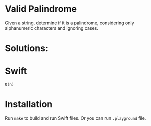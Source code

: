 # Valid Palindrome
Given a string, determine if it is a palindrome, considering only alphanumeric characters and ignoring cases.

# Solutions:

# Swift
```
O(n)
```

# Installation
Run `make` to build and run Swift files. Or you can run `.playground` file.
